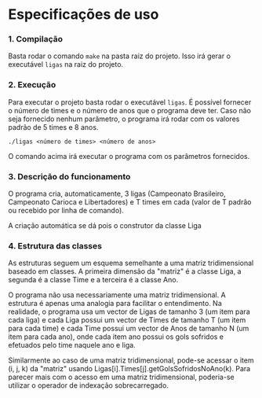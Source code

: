 # Especificações de uso

### 1. Compilação
Basta rodar o comando `make` na pasta raiz do projeto. Isso irá gerar o executável `ligas` na raiz do projeto.

### 2. Execução
Para executar o projeto basta rodar o executável `ligas`. É possível fornecer o número de times e o número de anos que o programa deve ter. Caso não seja fornecido nenhum parâmetro, o programa irá rodar com os valores padrão de 5 times e 8 anos.

```
./ligas <número de times> <número de anos>
```
O comando acima irá executar o programa com os parâmetros fornecidos.

### 3. Descrição do funcionamento

O programa cria, automaticamente, 3 ligas (Campeonato Brasileiro, Campeonato Carioca e Libertadores) e T times em cada (valor de T padrão ou recebido por linha de comando). 

A criação automática se dá pois o construtor da classe Liga 

### 4. Estrutura das classes

As estruturas seguem um esquema semelhante a uma matriz tridimensional baseado em classes. A primeira dimensão da "matriz" é a classe Liga, a segunda é a classe Time e a terceira é a classe Ano. 

O programa não usa necessariamente uma matriz tridimensional. A estrutura é apenas uma analogia para facilitar o entendimento. Na realidade, o programa usa um vector de Ligas de tamanho 3 (um item para cada liga) e cada Liga possui um vector de Times de tamanho T (um item para cada time) e cada Time possui um vector de Anos de tamanho N (um item para cada ano), onde cada item ano possui os gols sofridos e efetuados pelo time naquele ano e liga.

Similarmente ao caso de uma matriz tridimensional, pode-se acessar o item (i, j, k) da "matriz" usando Ligas[i].Times[j].getGolsSofridosNoAno(k). Para parecer mais com o acesso em uma matriz tridimensional, poderia-se utilizar o operador de indexação sobrecarregado.


